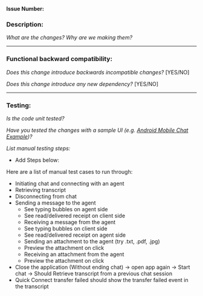 **Issue Number:**

### Description:
*What are the changes? Why are we making them?*

---

### Functional backward compatibility:
*Does this change introduce backwards incompatible changes?* [YES/NO]

*Does this change introduce any new dependency?* [YES/NO]

---

### Testing:
*Is the code unit tested?*

*Have you tested the changes with a sample UI (e.g. [Android Mobile Chat Example](https://github.com/amazon-connect/amazon-connect-chat-ui-examples/tree/master/mobileChatExamples/androidChatExample))?*

*List manual testing steps:*
 - Add Steps below: 

Here are a list of manual test cases to run through:
* Initiating chat and connecting with an agent
* Retrieving transcript
* Disconnecting from chat
* Sending a message to the agent
    * See typing bubbles on agent side
    * See read/delivered receipt on client side
    * Receiving a message from the agent
    * See typing bubbles on client side
    * See read/delivered receipt on agent side
    * Sending an attachment to the agent (try .txt, .pdf, .jpg)
    * Preview the attachment on click
    * Receiving an attachment from the agent
    * Preview the attachment on click
* Close the application (Without ending chat) → open app again → Start chat → Should Retrieve transcript from a previous chat session
* Quick Connect transfer failed should show the transfer failed event in the transcript

